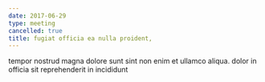 ```yaml
---
date: 2017-06-29
type: meeting
cancelled: true
title: fugiat officia ea nulla proident,
---
```

tempor nostrud magna dolore sunt sint non enim et ullamco aliqua. dolor in officia sit reprehenderit in incididunt